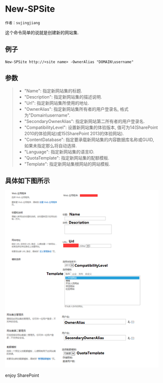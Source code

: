 # New-SPSite
	作者：sujingjiang

这个命令简单的说就是创建新的网站集.

## 例子     
`New-SPSite http://<site name> -OwnerAlias "DOMAIN\username"`

## 参数
> - "Name": 指定新网站集的标题.
> - "Description": 指定新网站集的描述说明.
> - "Url": 指定新网站集所使用的地址.
> - "OwnerAlias": 指定新网站集所有者的用户登录名, 格式为"Domain\username".
> - "SecondaryOwnerAlias": 指定新网站第二所有者的用户登录名.
> - "CompatibilityLevel": 设置新网站集的体验版本, 值可为14(SharePoint 2010的体验网站)或15(SharePoint 2013的体验网站).
> - "ContentDatabase": 指定要承载新网站集的内容数据库名称或GUID, 如果未指定那么将自动选择.
> - "Language": 指定新网站集的语言ID.
> - "QuotaTemplate": 指定新网站集的配额模板.
> - "Template": 指定新网站集根网站的网站模板.

## 具体如下图所示
![](imgs/20150609.png)

enjoy SharePoint

